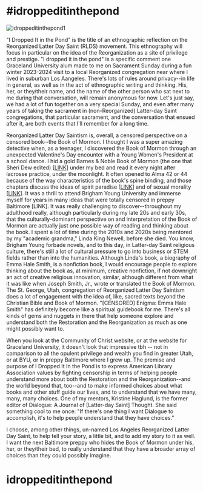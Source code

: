 # #idroppeditinthepond

![idroppeditinthepond1](https://github.com/shanestover8991/idroppeditinthepond/assets/142859309/0eb31925-1af6-4c5f-b06f-57d9124258a9)

"I Dropped It in the Pond" is the title of an ethnographic reflection on the Reorganized Latter Day Saint (RLDS) movement. This ethnography will focus in particular on the idea of the Reorganization as a site of privilege and prestige. "I dropped it in the pond" is a specific comment one Graceland University alum made to me on Sacrament Sunday during a fun winter 2023-2024 visit to a local Reorganized congregation near where I lived in suburban Los Aangeles. There's lots of rules around privacy--in life in general, as well as in the act of ethnographic writing and thinking. His, her, or they/their name, and the name of the other person who sat next to me during that conversation, will remain anonymous for now. Let's just say, we had a lot of fun together on a very special Sunday, and even after many years of taking the sacrament in (non-Reorganized) Latter-day Saint congregations, that particular sacrament, and the conversation that ensued after it, are both events that I'll remember for a long time.

Reorganized Latter Day Saintism is, overall, a censored perspective on a censored book--the Book of Mormon. I thought I was a super amazing detective when, as a teenager, I discovered the Book of Mormon through an unexpected Valentine's Day encounter with a Young Women's President at a school dance. I hid a gold Barnes & Noble Book of Mormon (the one that Sheri Dew edited) [[LINK](https://www.amazon.com/Book-Mormon-Another-Testament-Christ/dp/038551316X)] under my bed and read it every night after lacrosse practice, under the moonlight. It often opened to Alma 42 or 44 because of the way characteristics of the book's spine binding, and those chapters discuss the ideas of spirit paradise [[LINK](https://web.archive.org/web/20040603165354/http://scriptures.lds.org/alma/42)] and of sexual morality [[LINK](https://web.archive.org/web/20040803031844/http://scriptures.lds.org/alma/44)]. It was a thrill to attend Brigham Young University and immerse myself for years in many ideas that were totally censored in preppy Baltimore [LINK]. It was really challenging to discover--throughout my adulthood really, although particularly during my late 20s and early 30s, that the culturally-dominant perspective on and interpretation of the Book of Mormon are actually just one possible way of reading and thinking about the book. I spent a lot of time during the 2010s and 2020s being mentored by my "academic grandma," Linda King Newell, before she died. You know, Brigham Young forbade novels, and to this day, in Latter-day Saint religious culture, there's still a lot of cultural pressure to go into business or STEM fields rather than into the humanities. Although Linda's book, a biography of Emma Hale Smith, is a nonfiction book, I would encourage people to explore thinking about the book as, at minimum, creative nonfiction, if not downright an act of creative religious innovation, similar, although different from what it was like when Joseph Smith, Jr., wrote or translated the Book of Mormon. The St. George, Utah, congregation of Reorganized Latter Day Saintism does a lot of engagement with the idea of, like, sacred texts beyond the Christian Bible and Book of Mormon. "[CENSORED] Enigma: Emma Hale Smith" has definitely become like a spiritual guidebook for me. There's all kinds of gems and nuggets in there that help someone explore and understand both the Restoration and the Reorganization as much as one might possibly want to.

When you look at the Community of Christ website, or at the website for Graceland University, it doesn't look that impressive tbh -- not in comparison to all the opulent privilege and wealth you find in greater Utah, or at BYU, or in preppy Baltimore where I grew up. The premise and purpose of I Dropped It In the Pond is to express American Library Association values by fighting censorship in terms of helping people understand more about both the Restoration and the Reorganization--and the world beyond that, too--and to make informed choices about what books and other stuff guide our lives, and to understand that we have many, many, many choices. One of my mentors, Kristine Haglund, is the former editor of Dialogue: A Journal of [Latter-day Saint] Thought. She said something cool to me once: "If there's one thing I want Dialogue to accomplish, it's to help people understand that they have choices."

I choose, among other things, un-named Los Angeles Reorganized Latter Day Saint, to help tell your story, a little bit, and to add my story to it as well. I want the next Baltimore preppy who hides the Book of Mormon under his, her, or they/their bed, to really understand that they have a broader array of choices than they could possibly imagine.

# idroppeditinthepond
